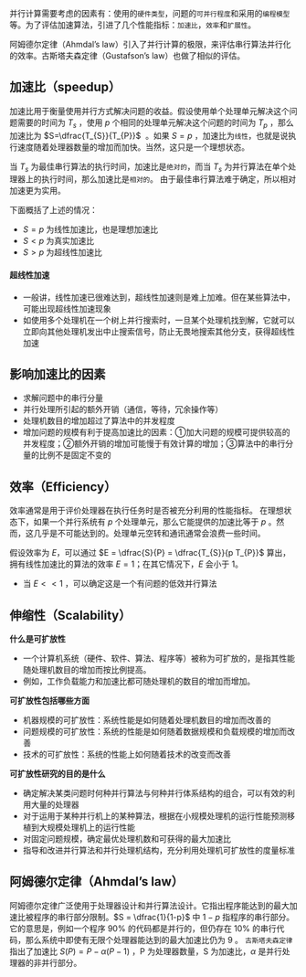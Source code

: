 
并行计算需要考虑的因素有：使用的`硬件类型`，问题的`可并行程度`和采用的`编程模型`等。为了评估加速算法，引进了几个性能指标：`加速比`，`效率`和`扩展性`。

阿姆德尔定律（Ahmdal’s law）引入了并行计算的极限，来评估串行算法并行化的效率。古斯塔夫森定律（Gustafson’s law）也做了相似的评估。

## 加速比（speedup）

加速比用于衡量使用并行方式解决问题的收益。假设使用单个处理单元解决这个问题需要的时间为 $T_s$ ，使用 $p$ 个相同的处理单元解决这个问题的时间为 $T_p$ ，那么加速比为 $S=\dfrac{T_{S}}{T_{P}}$  。如果 $S = p$ ，加速比为`线性`，也就是说执行速度随着处理器数量的增加而加快。当然，这只是一个理想状态。

当 $T_s$ 为最佳串行算法的执行时间，加速比是`绝对的`，而当 $T_s$ 为并行算法在单个处理器上的执行时间，那么加速比是`相对的`。 由于最佳串行算法难于确定，所以相对加速更为实用。

下面概括了上述的情况：
- $S = p$ 为线性加速比，也是理想加速比
- $S < p$ 为真实加速比
- $S > p$ 为超线性加速比


#### 超线性加速

- 一般讲，线性加速已很难达到，超线性加速则是难上加难。但在某些算法中，可能出现超线性加速现象
- 如使用多个处理机在一个树上并行搜索时，一旦某个处理机找到解，它就可以立即向其他处理机发出中止搜索信号，防止无畏地搜索其他分支，获得超线性加速

## 影响加速比的因素

- 求解问题中的串行分量
- 并行处理所引起的额外开销（通信，等待，冗余操作等）
- 处理机数目的增加超过了算法中的并发程度
- 增加问题的规模有利于提高加速比的因素：①加大问题的规模可提供较高的并发程度；②额外开销的增加可能慢于有效计算的增加；③算法中的串行分量的比例不是固定不变的



## 效率（Efficiency）

效率通常是用于评价处理器在执行任务时是否被充分利用的性能指标。
在理想状态下，如果一个并行系统有 $p$ 个处理单元，那么它能提供的加速比等于 $p$ 。然而，这几乎是不可能达到的。处理单元空转和通讯通常会浪费一些时间。

假设效率为 $E$，可以通过 $E = \dfrac{S}{P} = \dfrac{T_{S}}{p T_{P}}$ 算出，拥有线性加速比的算法的效率 $E = 1$；在其它情况下，$E$ 会小于 1。

- 当 $E<<1$ ，可以确定这是一个有问题的低效并行算法

## 伸缩性（Scalability）

**什么是可扩放性**
- 一个计算机系统（硬件、软件、算法、程序等）被称为可扩放的，是指其性能随处理机数目的增加而按比例提高。
- 例如，工作负载能力和加速比都可随处理机的数目的增加而增加。

**可扩放性包括哪些方面**
- 机器规模的可扩放性：系统性能是如何随着处理机数目的增加而改善的
- 问题规模的可扩放性：系统的性能是如何随着数据规模和负载规模的增加而改善
- 技术的可扩放性：系统的性能上如何随着技术的改变而改善

**可扩放性研究的目的是什么**
- 确定解决某类问题时何种并行算法与何种并行体系结构的组合，可以有效的利用大量的处理器
- 对于运用于某种并行机上的某种算法，根据在小规模处理机的运行性能预测移植到大规模处理机上的运行性能
- 对固定问题规模，确定最优处理机数和可获得的最大加速比
- 指导和改进并行算法和并行处理机结构，充分利用处理机可扩放性的度量标准




## 阿姆德尔定律（Ahmdal’s law）

阿姆德尔定律广泛使用于处理器设计和并行算法设计。它指出程序能达到的最大加速比被程序的串行部分限制。$S = \dfrac{1}{1-p}$ 中 $1-p$ 指程序的串行部分。它的意思是，例如一个程序 90% 的代码都是并行的，但仍存在 10% 的串行代码，那么系统中即使有无限个处理器能达到的最大加速比仍为 9 。
`古斯塔夫森定律`指出了加速比 $S(P) = P - \alpha(P-1)$ ，P 为处理器数量，S 为加速比，$\alpha$ 是并行处理器的非并行部分。



